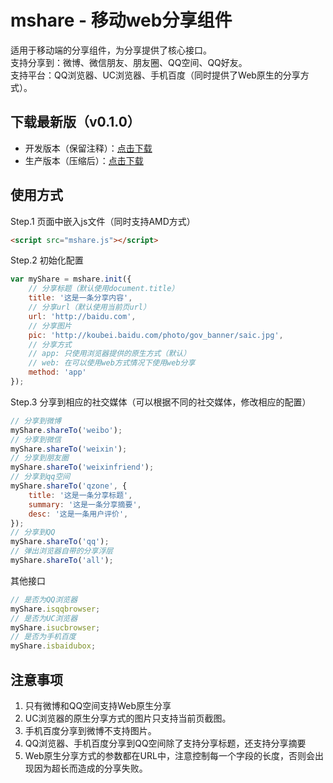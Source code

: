 # mshare - 移动web分享组件

适用于移动端的分享组件，为分享提供了核心接口。  
支持分享到：微博、微信朋友、朋友圈、QQ空间、QQ好友。  
支持平台：QQ浏览器、UC浏览器、手机百度（同时提供了Web原生的分享方式）。

## 下载最新版（v0.1.0）

- 开发版本（保留注释）：[点击下载](https://raw.githubusercontent.com/cgzero/mshare/0.1.0/src/mshare.js)
- 生产版本（压缩后）：[点击下载](https://raw.githubusercontent.com/cgzero/mshare/0.1.0/asset/mshare.min.js)

## 使用方式

Step.1 页面中嵌入js文件（同时支持AMD方式）

```html
<script src="mshare.js"></script>
```

Step.2 初始化配置

```javascript
var myShare = mshare.init({
    // 分享标题（默认使用document.title）
    title: '这是一条分享内容',
    // 分享url（默认使用当前页url）
    url: 'http://baidu.com',
    // 分享图片
    pic: 'http://koubei.baidu.com/photo/gov_banner/saic.jpg',
    // 分享方式
    // app: 只使用浏览器提供的原生方式（默认）
    // web: 在可以使用web方式情况下使用web分享
    method: 'app'
});
```

Step.3 分享到相应的社交媒体（可以根据不同的社交媒体，修改相应的配置）

```javascript
// 分享到微博
myShare.shareTo('weibo');
// 分享到微信
myShare.shareTo('weixin');
// 分享到朋友圈
myShare.shareTo('weixinfriend');
// 分享到qq空间
myShare.shareTo('qzone', {
    title: '这是一条分享标题',
    summary: '这是一条分享摘要',
    desc: '这是一条用户评价',
});
// 分享到QQ
myShare.shareTo('qq');
// 弹出浏览器自带的分享浮层
myShare.shareTo('all');
```

其他接口

```javascript
// 是否为QQ浏览器
myShare.isqqbrowser;
// 是否为UC浏览器
myShare.isucbrowser;
// 是否为手机百度
myShare.isbaidubox;
```


## 注意事项

1. 只有微博和QQ空间支持Web原生分享
2. UC浏览器的原生分享方式的图片只支持当前页截图。
3. 手机百度分享到微博不支持图片。
4. QQ浏览器、手机百度分享到QQ空间除了支持分享标题，还支持分享摘要
5. Web原生分享方式的参数都在URL中，注意控制每一个字段的长度，否则会出现因为超长而造成的分享失败。
